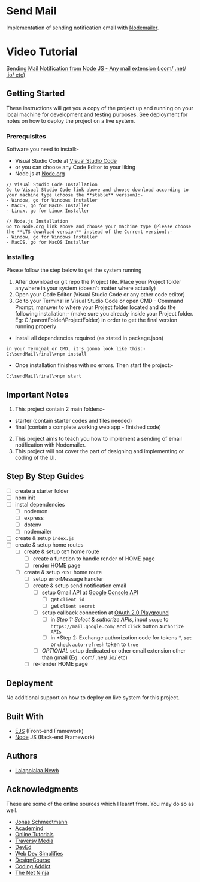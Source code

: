 # Send Mail 

Implementation of sending notification email with [Nodemailer](https://nodemailer.com/about/).

# Video Tutorial

[Sending Mail Notification from Node JS - Any mail extension (.com/ .net/ .io/ etc)](#)

## Getting Started

These instructions will get you a copy of the project up and running on your local machine for development and testing purposes. See deployment for notes on how to deploy the project on a live system.

### Prerequisites

Software you need to install:-
- Visual Studio Code at [Visual Studio Code](https://code.visualstudio.com/)
 - or you can choose any Code Editor to your liking
- Node.js at [Node.org](https://nodejs.org/en/download/)

```
// Visual Studio Code Installation
Go to Visual Studio Code link above and choose download according to your machine type (choose the **stable** version):-
- Window, go for Windows Installer
- MacOS, go for MacOS Installer
- Linux, go for Linux Installer

// Node.js Installation
Go to Node.org link above and choose your machine type (Please choose the **LTS download version** instead of the Current version):-
- Window, go for Windows Installer
- MacOS, go for MacOS Installer
```

### Installing

Please follow the step below to get the system running

1. After download or git repo the Project file. Place your Project folder anywhere in your system (doesn't matter where actually)
2. Open your Code Editor (Visual Studio Code or any other code editor)
3. Go to your Terminal in Visual Studio Code or open CMD - Command Prompt, manuver to where your Project folder located and do the following installation:- (make sure you already inside your Project folder. Eg: C:\parentFolder\ProjectFolder) in order to get the final version running properly

- Install all dependencies required (as stated in package.json)

```
in your Terminal or CMD, it's gonna look like this:-
C:\sendMail\final\>npm install
```

- Once installation finishes with no errors. Then start the project:-

```
C:\sendMail\final\>npm start
```

## Important Notes

1. This project contain 2 main folders:-
 - starter (contain starter codes and files needed)
 - final (contain a complete working web app - finished code)
2. This project aims to teach you how to implement a sending of email notification with Nodemailer.
3. This project will not cover the part of designing and implementing or coding of the UI.

## Step By Step Guides

- [ ] create a starter folder
- [ ] npm init
- [ ] instal dependencies
  - [ ] nodemon
  - [ ] express
  - [ ] dotenv
  - [ ] nodemailer
- [ ] create & setup `index.js`
- [ ] create & setup home routes
  - [ ] create & setup `GET` home route
    - [ ] create a function to handle render of HOME page
    - [ ] render HOME page
  - [ ] create & setup `POST` home route
    - [ ] setup errorMessage handler
    - [ ] create & setup send notification email
      - [ ] setup Gmail API at [Google Console API](https://console.developers.google.com/)
        - [ ] get `client id`
        - [ ] get `client secret`
      - [ ] setup callback connection at [OAuth 2.0 Playground](https://developers.google.com/oauthplayground/)
        - [ ] in *Step 1: Select & suthorize APIs*, input `scope` to `https://mail.google.com/` and `click` button `Authorize APIs`
        - [ ] in *Step 2: Exchange authorization code for tokens *, `set` or `check` `auto-refresh` token to `true`
      - [ ] *OPTIONAL* setup dedicated or other email extension other than gmail (Eg: .com/ .net/ .io/ etc)
    - [ ] re-render HOME page

## Deployment

No additional support on how to deploy on live system for this project.

## Built With

* [EJS](https://ejs.co/) (Front-end Framework)
* [Node](https://nodejs.org/en/) JS (Back-end Framework)

## Authors

* [Lalapolalaa Newb](https://lalapolalaanewb.com)

## Acknowledgments

These are some of the online sources which I learnt from. You may do so as well.

* [Jonas Schmedtmann](https://www.youtube.com/channel/UCNsU-y15AwmU2Q8QTQJG1jw)
* [Academind](https://www.youtube.com/channel/UCSJbGtTlrDami-tDGPUV9-w)
* [Online Tutorials](https://www.youtube.com/channel/UCbwXnUipZsLfUckBPsC7Jog)
* [Traversy Media](https://www.youtube.com/channel/UC29ju8bIPH5as8OGnQzwJyA)
* [DevEd](https://www.youtube.com/channel/UClb90NQQcskPUGDIXsQEz5Q)
* [Web Dev Simplifies](https://www.youtube.com/channel/UCFbNIlppjAuEX4znoulh0Cw)
* [DesignCourse](https://www.youtube.com/channel/UCVyRiMvfUNMA1UPlDPzG5Ow)
* [Coding Addict](https://www.youtube.com/channel/UCMZFwxv5l-XtKi693qMJptA)
* [The Net Ninja](https://www.youtube.com/channel/UCW5YeuERMmlnqo4oq8vwUpg)

